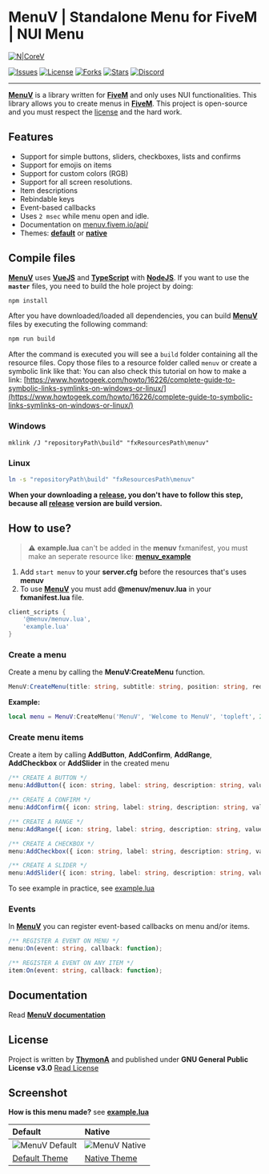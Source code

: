 # MenuV | Standalone Menu for FiveM | NUI Menu
[![N|CoreV](https://i.imgur.com/iq1llQG.jpg)](https://github.com/ThymonA/menuv)

[![Issues](https://img.shields.io/github/issues/ThymonA/menuv.svg?style=for-the-badge)](https://github.com/ThymonA/menuv/issues)
[![License](https://img.shields.io/github/license/ThymonA/menuv.svg?style=for-the-badge)](https://github.com/ThymonA/menuv/blob/master/LICENSE)
[![Forks](https://img.shields.io/github/forks/ThymonA/menuv.svg?style=for-the-badge)](https://github.com/ThymonA/menuv)
[![Stars](https://img.shields.io/github/stars/ThymonA/menuv.svg?style=for-the-badge)](https://github.com/ThymonA/menuv)
[![Discord](https://img.shields.io/badge/discord-Tigo%239999-7289da?style=for-the-badge&logo=discord)](https://discordapp.com/users/733686533873467463)

---

**[MenuV](https://github.com/ThymonA/menuv)** is a library written for **[FiveM](https://fivem.net/)** and only uses NUI functionalities. This library allows you to create menus in **[FiveM](https://fivem.net/)**. This project is open-source and you must respect the [license](https://github.com/ThymonA/menuv/blob/master/LICENSE) and the hard work.

## Features
- Support for simple buttons, sliders, checkboxes, lists and confirms
- Support for emojis on items
- Support for custom colors (RGB)
- Support for all screen resolutions.
- Item descriptions
- Rebindable keys
- Event-based callbacks
- Uses `2 msec` while menu open and idle.
- Documentation on [menuv.fivem.io/api/](https://menuv.fivem.io/api/)
- Themes: **[default](https://i.imgur.com/KSkeiQm.png)** or **[native](https://i.imgur.com/KSkeiQm.png)**

## Compile files
**[MenuV](https://github.com/ThymonA/menuv)** uses **[VueJS](https://vuejs.org/v2/guide/installation.html#NPM)** and **[TypeScript](https://www.npmjs.com/package/typescript)** with **[NodeJS](https://nodejs.org/en/)**. If you want to use the **`master`** files, you need to build the hole project by doing:

```sh
npm install
```
After you have downloaded/loaded all dependencies, you can build **[MenuV](https://github.com/ThymonA/menuv)** files by executing the following command:
```sh
npm run build
```

After the command is executed you will see a `build` folder containing all the resource files.
Copy those files to a resource folder called `menuv` or create a symbolic link like that:
You can also check this tutorial on how to make a link:
[https://www.howtogeek.com/howto/16226/complete-guide-to-symbolic-links-symlinks-on-windows-or-linux/](https://www.howtogeek.com/howto/16226/complete-guide-to-symbolic-links-symlinks-on-windows-or-linux/)

### Windows

```batch
mklink /J "repositoryPath\build" "fxResourcesPath\menuv"
```

### Linux

```sh
ln -s "repositoryPath\build" "fxResourcesPath\menuv"
```

**When your downloading a [release](https://github.com/ThymonA/menuv/releases), you don't have to follow this step, because all [release](https://github.com/ThymonA/menuv/releases) version are build version.**

## How to use?
> ⚠️ **example.lua** can't be added in the **menuv** fxmanifest, you must make an seperate resource like: **[menuv_example](https://github.com/ThymonA/menuv/tree/master/example)**
1. Add `start menuv` to your **server.cfg** before the resources that's uses **menuv**
2. To use **[MenuV](https://github.com/ThymonA/menuv)** you must add **@menuv/menuv.lua** in your **fxmanifest.lua** file.

```lua
client_scripts {
    '@menuv/menuv.lua',
    'example.lua'
}
```

### Create a menu
Create a menu by calling the **MenuV:CreateMenu** function.
```ts
MenuV:CreateMenu(title: string, subtitle: string, position: string, red: number, green: number, blue: number, texture: string, disctionary: string, namespace: string, theme: string)
```
**Example:**
```lua
local menu = MenuV:CreateMenu('MenuV', 'Welcome to MenuV', 'topleft', 255, 0, 0, 'size-125', 'default', 'menuv', 'example_namespace', 'native')
```

### Create menu items
Create a item by calling **AddButton**, **AddConfirm**, **AddRange**, **AddCheckbox** or **AddSlider** in the created menu
```ts
/** CREATE A BUTTON */
menu:AddButton({ icon: string, label: string, description: string, value: any, disabled: boolean });

/** CREATE A CONFIRM */
menu:AddConfirm({ icon: string, label: string, description: string, value: boolean, disabled: boolean });

/** CREATE A RANGE */
menu:AddRange({ icon: string, label: string, description: string, value: number, min: number, max: number, disabled: boolean });

/** CREATE A CHECKBOX */
menu:AddCheckbox({ icon: string, label: string, description: string, value: boolean, disabled: boolean });

/** CREATE A SLIDER */
menu:AddSlider({ icon: string, label: string, description: string, value: number, values: [] { label: string, value: any, description: string }, disabled: boolean });
```
To see example in practice, see [example.lua](https://github.com/ThymonA/menuv/blob/master/example/example.lua)

### Events
In **[MenuV](https://github.com/ThymonA/menuv)** you can register event-based callbacks on menu and/or items.
```ts
/** REGISTER A EVENT ON MENU */
menu:On(event: string, callback: function);

/** REGISTER A EVENT ON ANY ITEM */
item:On(event: string, callback: function);
```

## Documentation
Read **[MenuV documentation](https://menuv.fivem.io/api/)**

## License
Project is written by **[ThymonA](https://github.com/ThymonA/)** and published under
**GNU General Public License v3.0**
[Read License](https://github.com/ThymonA/menuv/blob/master/LICENSE)

## Screenshot
**How is this menu made?** see **[example.lua](https://github.com/ThymonA/menuv/blob/master/example/example.lua)**


Default | Native
:-------|:--------
![MenuV Default](https://i.imgur.com/xGagIBm.png) | ![MenuV Native](https://i.imgur.com/KSkeiQm.png)
[Default Theme](https://i.imgur.com/xGagIBm.png) | [Native Theme](https://i.imgur.com/KSkeiQm.png)

